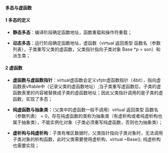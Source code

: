 #### 多态与虚函数

#### 1 多态的定义
- **静态多态**：编译阶段确定函数地址，函数重载和操作符重载；

- **动态多态**：运行阶段确定函数地址，虚函数（virtual 返回类型 函数名（参数列表），子类重写父类的虚函数，父类指针指向子类对象 Base *p = son）和派生类；

#### 2 虚函数
- **虚函数与虚函数指针**：virtual虚函数会定义vfptr虚函数指针（4bit），指向虚函数表vftable中（记录父类的虚函数地址）;当子类重写虚函数后，子类的虚函数表里的内容被替换成子类的虚函数地址；因此父类指针调用的是子类的虚函数，实现了多态；

- **纯虚函数与抽象类：**（父类中的虚函数一般不调用）virtual 返回类型 函数名（参数列表） = 0，存在纯虚函数的类称为抽象类（有虚析构或者纯虚析构也属于抽象类），不能实例化对象（子类必须重写纯虚函数，否则也为抽象类）；

- **虚析构与纯虚析构**：子类有堆区数据时，父类指针指向子类对象时，无法调用子类对象的析构函数，此时父类需要使用虚析构，virtual ~Base(); 纯虚析构也需要实现；